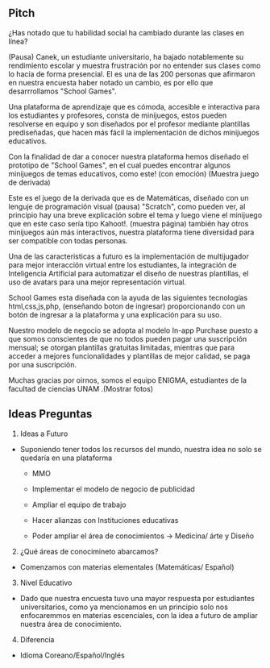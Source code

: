 ## Pitch

¿Has notado que tu habilidad social ha cambiado durante las clases en línea? 

(Pausa)
Canek, un estudiante universitario, ha bajado notablemente su rendimiento escolar y muestra frustración por no entender sus clases como lo hacía de forma presencial. El es una de las 200 personas que afirmaron en nuestra encuesta haber notado un cambio, es por ello que desarrrollamos "School Games".

Una plataforma de aprendizaje que es cómoda, accesible e interactiva para los estudiantes y profesores, consta de minijuegos, estos pueden resolverse en equipo y son diseñados por el profesor mediante plantillas prediseñadas, que hacen más fácil la implementación de dichos minijuegos educativos.

Con la finalidad de dar a conocer nuestra plataforma hemos diseñado el prototipo de "School Games", en el cual puedes encontrar algunos minijuegos de temas educativos, como este! (con emoción)
(Muestra juego de derivada)

Este es el juego de la derivada que es de Matemáticas, diseñado con un lenguje de programación visual (pausa) "Scratch", como pueden ver, al principio hay una breve explicación sobre el tema y luego viene el minijuego que en este caso sería tipo Kahoot!. (muestra página) también hay otros minijuegos aún más interactivos, nuestra plataforma tiene diversidad para ser compatible con todas personas.

Una de las caracteristicas a futuro es la implementación de multijugador para mejor interacción virtual entre los estudiantes, la integración de Inteligencia Artificial para automatizar el diseño de nuestras plantillas, el uso de avatars para una mejor representación virtual.

School Games esta diseñada con la ayuda de las siguientes tecnologías html,css,js,php, (enseñando boton de ingresar) proporcionando con un botón de ingresar a la plataforma y una explicación para su uso.

Nuestro modelo de negocio se adopta al modelo In-app Purchase puesto a que somos conscientes de que no todos pueden pagar una suscripción mensual; se otorgan plantillas gratuitas limitadas, mientras que para acceder a mejores funcionalidades y plantillas de mejor calidad, se paga por una suscripción.

Muchas gracias por oirnos,  somos el equipo ENIGMA, estudiantes de la facultad de ciencias UNAM .(Mostrar fotos)


## Ideas Preguntas

1. Ideas  a Futuro 

- Suponiendo tener todos los recursos del mundo, nuestra idea no solo se quedaría en una plataforma

    - MMO
    
    - Implementar el modelo de negocio de publicidad 
    
    - Ampliar el equipo de trabajo 
    
    - Hacer alianzas con Instituciones educativas 
    
    - Poder ampliar el área de conocimientos -> Medicina/ árte y Diseño  

2. ¿Qué áreas de conocimineto abarcamos?

- Comenzamos con materias elementales (Matemáticas/ Español) 

3. Nivel Educativo 

- Dado que nuestra encuesta tuvo una mayor respuesta por estudiantes universitarios, como ya mencionamos en un principio solo nos enfocaremmos en materias escenciales, con la idea a futuro de ampliar nuestra área de conocimiento.

4. Diferencia

- Idioma Coreano/Español/Inglés
